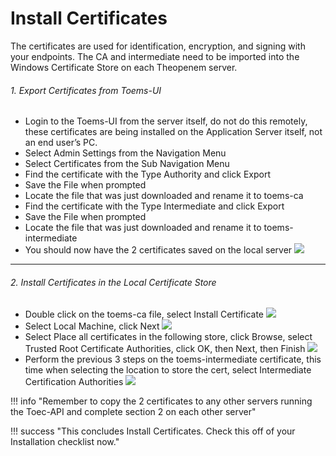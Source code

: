 # Install Certificates
The certificates are used for identification, encryption, and signing with your endpoints.  The CA and intermediate need to be imported into the Windows Certificate Store
on each Theopenem server.

###### 1. Export Certificates from Toems-UI
* Login to the Toems-UI from the server itself, do not do this remotely, these certificates are being installed on the Application Server itself, not an end user’s PC.
* Select Admin Settings from the Navigation Menu
* Select Certificates from the Sub Navigation Menu
* Find the certificate with the Type Authority and click Export
* Save the File when prompted
* Locate the file that was just downloaded and rename it to toems-ca
* Find the certificate with the Type Intermediate and click Export
* Save the File when prompted
* Locate the file that was just downloaded and rename it to toems-intermediate
* You should now have the 2 certificates saved on the local server
[![](https://theopenem.com/wp-content/uploads/2018/11/certs-01.jpg)](https://theopenem.com/wp-content/uploads/2018/11/certs-01.jpg)

---

###### 2. Install Certificates in the Local Certificate Store
* Double click on the toems-ca file, select Install Certificate
[![](https://theopenem.com/wp-content/uploads/2018/11/certs-02.jpg)](https://theopenem.com/wp-content/uploads/2018/11/certs-02.jpg)
* Select Local Machine, click Next
[![](https://theopenem.com/wp-content/uploads/2018/11/certs-03.jpg)](https://theopenem.com/wp-content/uploads/2018/11/certs-03.jpg)
* Select Place all certificates in the following store, click Browse, select Trusted Root Certificate Authorities, click OK, then Next, then Finish
[![](https://theopenem.com/wp-content/uploads/2018/11/certs-04.jpg)](https://theopenem.com/wp-content/uploads/2018/11/certs-04.jpg)
* Perform the previous 3 steps on the toems-intermediate certificate, this time when selecting the location to store the cert, select Intermediate Certification Authorities
[![](https://theopenem.com/wp-content/uploads/2018/11/certs-05.jpg)](https://theopenem.com/wp-content/uploads/2018/11/certs-05.jpg)

!!! info "Remember to copy the 2 certificates to any other servers running the Toec-API and complete section 2 on each other server"

!!! success "This concludes Install Certificates.  Check this off of your Installation checklist now."